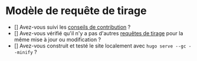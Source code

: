 # Modèle de requête de tirage

- [] Avez-vous suivi les [conseils de contribution](https://github.com/deild/photography-gear/blob/main/CONTRIBUTING.md) ?
- [] Avez-vous vérifié qu'il n'y a pas d'autres [requêtes de tirage](https://github.com/deild/photography-gear/pulls) pour la même mise à jour ou modification ?
- [] Avez-vous construit et testé le site localement avec `hugo serve --gc --minify` ?
